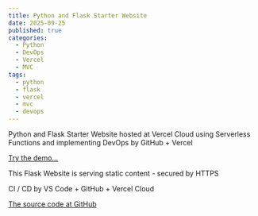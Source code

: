 ```yaml
---
title: Python and Flask Starter Website
date: 2025-09-25
published: true
categories:
  - Python
  - DevOps
  - Vercel
  - MVC
tags:
  - python
  - flask
  - vercel
  - mvc
  - devops
---
```


Python and Flask Starter Website hosted at Vercel Cloud using Serverless Functions and implementing DevOps by GitHub + Vercel

<a href="https://flask-vercel-start-one.vercel.app/" target="_blank" title="Flask Website at Vercel">Try the demo...</a>

This Flask Website is serving static content - secured by HTTPS

CI / CD by VS Code + GitHub + Vercel Cloud 

<a href="https://github.com/persteenolsen/flask-vercel-start-one" target="_blank">The source code at GitHub</a>

